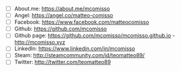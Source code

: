 - [ ] About.me: https://about.me/mcomisso
- [ ] Angel: https://angel.co/matteo-comisso
- [ ] Facebook: https://www.facebook.com/matteocomisso
- [ ] Github: https://github.com/mcomisso
- [ ] Github page: https://github.com/mcomisso/mcomisso.github.io - http://mcomisso.xyz
- [ ] LinkedIn: https://www.linkedin.com/in/mcomisso
- [ ] Steam: http://steamcommunity.com/id/teomatteo89/
- [ ] Twitter: http://twitter.com/teomatteo89